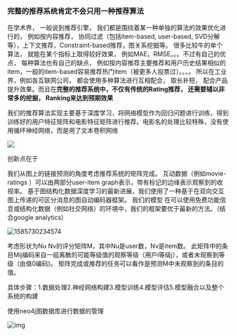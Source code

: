### 完整的推荐系统肯定不会只用一种推荐算法

在学术界， 一般说到推荐引擎， 我们都是围绕着某一种单独的算法的效果优化进行的， 例如按内容推荐， 协同过滤（包括item-based, user-based, SVD分解等），上下文推荐，Constraint-based推荐，图关系挖掘等。 很多比较牛的单个算法， 就能在某个指标上取得较好效果， 例如MAE，RMSE。。。不过有自己的优点， 每种算法也有自己的缺点， 例如按内容推荐主要推荐和用户历史结果相似的item，一般的item-based容易推荐热门item（被更多人投票过）。。。。   所以在工业界，例如各互联网公司， 都会使用多种算法进行互相配合， 取长补短， 配合产品提升效果。而且在**完整的推荐系统中，不仅有传统的Rating推荐， 还需要辅以非常多的挖掘， Ranking来达到预期效果**

我们的推荐算法实现主要基于深度学习，将网络模型作为回归问题进行训练，得到训练好的用户特征矩阵和电影特征矩阵进行推荐。电影名的处理比较特殊，没有使用循环神经网络，而是用了文本卷积网络



![](https://pic3.zhimg.com/80/v2-3a4072d90a0be4792ab4b72a061844d2_1440w.jpg)

创新点在于

我们从图上的链接预测的角度考虑推荐系统的矩阵完成。 互动数据（例如movie- ratings ）可以由两部分user-item graph表示，带有标记的边缘表示观察到的收视率。 基于图结构化数据深度学习的最新进展，我们使用了一种基于在双向交互图上传递的可区分消息的图自动编码器框架。 我们的模型 在可以使用免费功能信息或结构化数据（例如社交网络）的环境中，我们的框架要优于最新的方法。（结合google analytics）

![1585730234574](C:\Users\Vilic\AppData\Roaming\Typora\typora-user-images\1585730234574.png)

考虑形状为Nu Nv的评分矩阵M，其中Nu是user数，Nv是item数。 此矩阵中的条目Mij编码来自一组离散的可能等级值的观察等级（用户i等级j），或者未观察到等级（由值0编码)。 矩阵完成或推荐的任务可以看作是预测M中未观察到的条目的值。

具体步骤：1.数据处理2.神经网络构建3.模型训练4.模型评估5.模型融合以及整个系统的构建



使用neo4j图数据库进行数据的管理

![img](https://camo.githubusercontent.com/eb0f72d99899feb4cffdc90c673c25363aae2504/68747470733a2f2f692e696d6775722e636f6d2f7548674a7348702e706e67)





